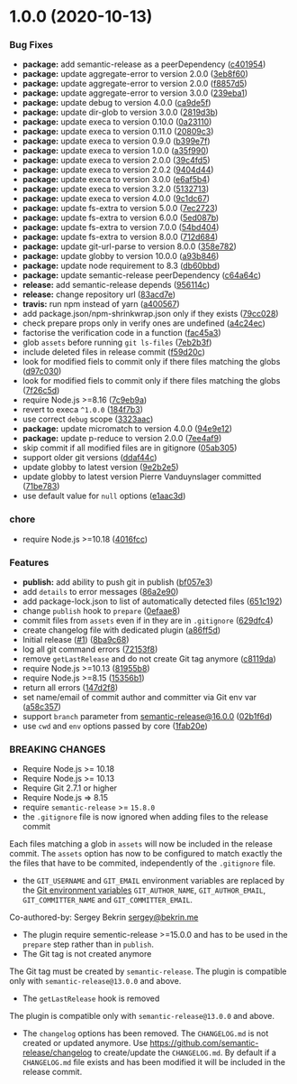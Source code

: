 # 1.0.0 (2020-10-13)


### Bug Fixes

* **package:** add semantic-release as a peerDependency ([c401954](https://github.com/goraxe/git-release/commit/c401954a6090f7f0ba247faa66a0a1923e74badf))
* **package:** update aggregate-error to version 2.0.0 ([3eb8f60](https://github.com/goraxe/git-release/commit/3eb8f60dc31339fe607a7dbcdb9b18b7ca65127a))
* **package:** update aggregate-error to version 2.0.0 ([f8857d5](https://github.com/goraxe/git-release/commit/f8857d57f81dddddcbff72350d2c7ea8d20faea1))
* **package:** update aggregate-error to version 3.0.0 ([239eba1](https://github.com/goraxe/git-release/commit/239eba1dfd6d898ceaad527b93b22a10ca599405))
* **package:** update debug to version 4.0.0 ([ca9de5f](https://github.com/goraxe/git-release/commit/ca9de5fa08cf32a03d58f7422bd47b73489046d8))
* **package:** update dir-glob to version 3.0.0 ([2819d3b](https://github.com/goraxe/git-release/commit/2819d3b8a3960cd0c406631f385d53e6ba4becc6))
* **package:** update execa to version 0.10.0 ([0a23110](https://github.com/goraxe/git-release/commit/0a2311064302633742592318a6eee5c97f1938f0))
* **package:** update execa to version 0.11.0 ([20809c3](https://github.com/goraxe/git-release/commit/20809c31b77c5e5511b6cf8bc077bcde08749116))
* **package:** update execa to version 0.9.0 ([b399e7f](https://github.com/goraxe/git-release/commit/b399e7f0f3b73ecfdaa4cee9ad231ef507868d65))
* **package:** update execa to version 1.0.0 ([a35f990](https://github.com/goraxe/git-release/commit/a35f990e562277a4a2529234695b1d5ce255732c))
* **package:** update execa to version 2.0.0 ([39c4fd5](https://github.com/goraxe/git-release/commit/39c4fd5db265edd68422f3eccc30090824790415))
* **package:** update execa to version 2.0.2 ([9404d44](https://github.com/goraxe/git-release/commit/9404d4477db2e0ec07e960775c78f5b349905b18))
* **package:** update execa to version 3.0.0 ([e6af5b4](https://github.com/goraxe/git-release/commit/e6af5b403c208f36a2e8bb6646b5a11860649b7f))
* **package:** update execa to version 3.2.0 ([5132713](https://github.com/goraxe/git-release/commit/5132713c7b1bcf176f7a21250d6b8fe69e58afd4))
* **package:** update execa to version 4.0.0 ([9c1dc67](https://github.com/goraxe/git-release/commit/9c1dc67e0436af76c93e329083eaf87560d12c55))
* **package:** update fs-extra to version 5.0.0 ([7ec2723](https://github.com/goraxe/git-release/commit/7ec272364a1a9700d5998f7797bc490f3369b953))
* **package:** update fs-extra to version 6.0.0 ([5ed087b](https://github.com/goraxe/git-release/commit/5ed087bb3d12abe9467eacda54e3e32a94f1f51f))
* **package:** update fs-extra to version 7.0.0 ([54bd404](https://github.com/goraxe/git-release/commit/54bd4046c4d910f0e22c1dd0e4a2d1d37d2f5a49))
* **package:** update fs-extra to version 8.0.0 ([712d684](https://github.com/goraxe/git-release/commit/712d684e95d847f2b4ba82cd27419d2ae0a09ee0))
* **package:** update git-url-parse to version 8.0.0 ([358e782](https://github.com/goraxe/git-release/commit/358e782d91553790dc9bc644271b3f6faa6a7221))
* **package:** update globby to version 10.0.0 ([a93b846](https://github.com/goraxe/git-release/commit/a93b846c6de081b38e09f5967ca27c1378c7571c))
* **package:** update node requirement to 8.3 ([db60bbd](https://github.com/goraxe/git-release/commit/db60bbd1bb4a8d688bb4303a4b2fe3b6e18d9058))
* **package:** update semantic-release peerDependency ([c64a64c](https://github.com/goraxe/git-release/commit/c64a64c7a22867b03ba7cfce2120388978473c39))
* **release:** add semantic-release depends ([956114c](https://github.com/goraxe/git-release/commit/956114caba9b8fde93c4de08013a4208856d18aa))
* **release:** change repository url ([83acd7e](https://github.com/goraxe/git-release/commit/83acd7ed2125ceff98e5a43de1206a4286e49214))
* **travis:** run npm instead of yarn ([a400567](https://github.com/goraxe/git-release/commit/a40056798a88bad43a58122a9d886c5c94196084))
* add package.json/npm-shrinkwrap.json only if they exists ([79cc028](https://github.com/goraxe/git-release/commit/79cc028d36cb33683a16f9e984950423e456f30a))
* check prepare props only in verify ones are undefined ([a4c24ec](https://github.com/goraxe/git-release/commit/a4c24ec67ace0b7578922eb1243e510f53607540))
* factorise the verification code in a function ([fac45a3](https://github.com/goraxe/git-release/commit/fac45a3a53a4337f3bf44e260cfa6acaf35a99eb))
* glob `assets` before running `git ls-files` ([7eb2b3f](https://github.com/goraxe/git-release/commit/7eb2b3f180c7e6ad4dea11e1d80732b0e800c23f))
* include deleted files in release commit ([f59d20c](https://github.com/goraxe/git-release/commit/f59d20cf435ea12f9c15383b7ce375c25a45edd6))
* look for modified fiels to commit only if there files matching the globs ([d97c030](https://github.com/goraxe/git-release/commit/d97c03082b948f1189fdc22d639505fa0395f711))
* look for modified fiels to commit only if there files matching the globs ([7f26c5d](https://github.com/goraxe/git-release/commit/7f26c5ddc4b8d8e09bfc5e1dea515bb37d23d8c1))
* require Node.js >=8.16 ([7c9eb9a](https://github.com/goraxe/git-release/commit/7c9eb9a58615130c5cade934c3fd73c78fc88d52))
* revert to execa `^1.0.0` ([184f7b3](https://github.com/goraxe/git-release/commit/184f7b36839b4aa88e42a1fffed4464c9c7086e6))
* use correct `debug` scope ([3323aac](https://github.com/goraxe/git-release/commit/3323aacc32d31ad804c2a3387d481391ad188031))
* **package:** update micromatch to version 4.0.0 ([94e9e12](https://github.com/goraxe/git-release/commit/94e9e12a83410887d32b99600d5933327e2d5627))
* **package:** update p-reduce to version 2.0.0 ([7ee4af9](https://github.com/goraxe/git-release/commit/7ee4af9ebdff3a96c7115a8089b4f8722d721e3b))
* skip commit if all modified files are in gitignore ([05ab305](https://github.com/goraxe/git-release/commit/05ab305a380abf6a76aaa81aea0c8fc12fa22782))
* support older git versions ([ddaf44c](https://github.com/goraxe/git-release/commit/ddaf44c48259fd561c05b4c373ec71bcb23ae118))
* update globby to latest version ([9e2b2e5](https://github.com/goraxe/git-release/commit/9e2b2e507f84807eb7d5ec45c09598d49ef47698))
* update globby to latest version  Pierre Vanduynslager committed ([71be783](https://github.com/goraxe/git-release/commit/71be7837f5a9cddf705445c405ecd72b9844fc26))
* use default value for `null` options ([e1aac3d](https://github.com/goraxe/git-release/commit/e1aac3ddcedf89677494211c033e324cfa3b8670))


### chore

* require Node.js >=10.18 ([4016fcc](https://github.com/goraxe/git-release/commit/4016fcca42d29b78d764c44f1ec861b11163c503))


### Features

* **publish:** add ability to push git in publish ([bf057e3](https://github.com/goraxe/git-release/commit/bf057e3435c911a48d7b85b13b3d2eb9422c1826))
* add `details` to error messages ([86a2e90](https://github.com/goraxe/git-release/commit/86a2e90fbe080c1bee8f68fb0face6282ddce7d6))
* add package-lock.json to list of automatically detected files ([651c192](https://github.com/goraxe/git-release/commit/651c192ba457b1ae84f169b712df9425d9936da7))
* change `publish` hook to `prepare` ([0efaae8](https://github.com/goraxe/git-release/commit/0efaae88af810c97553e7b564068e19c87c0a8ec))
* commit files from `assets` even if in they are in `.gitignore` ([629dfc4](https://github.com/goraxe/git-release/commit/629dfc47a2e52f2e71030bd30f21e2199ea4ace9))
* create changelog file with dedicated plugin ([a86ff5d](https://github.com/goraxe/git-release/commit/a86ff5d7d02a8a3d1a9faa1bc14f8cba89e47c45))
* Initial release ([#1](https://github.com/goraxe/git-release/issues/1)) ([8ba9c68](https://github.com/goraxe/git-release/commit/8ba9c68d37856db550754ec725cdb8816e246602))
* log all git command errors ([72153f8](https://github.com/goraxe/git-release/commit/72153f882fa1a7556f4fe5fd10497751505163f6))
* remove `getLastRelease` and do not create Git tag anymore ([c8119da](https://github.com/goraxe/git-release/commit/c8119dacd845f9c84667186bab1ef160f519a75b))
* require Node.js >=10.13 ([81955b8](https://github.com/goraxe/git-release/commit/81955b823432c80cec0645dd331b30cb0974ba23))
* require Node.js >=8.15 ([15356b1](https://github.com/goraxe/git-release/commit/15356b16d137b65c60d119ba15b9dffba4ee3a6a))
* return all errors ([147d2f8](https://github.com/goraxe/git-release/commit/147d2f897e4daca9127c68dba1042867f5eeafea))
* set name/email of commit author and committer via Git env var ([a58c357](https://github.com/goraxe/git-release/commit/a58c3573b6d8eb74f02190f32716c12aab5d4d07))
* support `branch` parameter from semantic-release@16.0.0 ([02b1f6d](https://github.com/goraxe/git-release/commit/02b1f6d15f61139260d6ae008fa8261e05542aeb))
* use `cwd` and `env` options passed by core ([1fab20e](https://github.com/goraxe/git-release/commit/1fab20eeb65147059ac97711da537834314b31a2))


### BREAKING CHANGES

* Require Node.js >= 10.18
* Require Node.js >= 10.13
* Require Git 2.7.1 or higher
* Require Node.js => 8.15
* require `semantic-release` >= `15.8.0`
* the `.gitignore` file is now ignored when adding files to the release commit

Each files matching a glob in `assets` will now be included in the release commit. The `assets` option has now to be configured to match exactly the the files that have to be commited, independently of the `.gitignore` file.
* the `GIT_USERNAME` and `GIT_EMAIL` environment variables are replaced by the [Git environment variables](https://git-scm.com/book/en/v2/Git-Internals-Environment-Variables#_committing) `GIT_AUTHOR_NAME`, `GIT_AUTHOR_EMAIL`, `GIT_COMMITTER_NAME` and `GIT_COMMITTER_EMAIL`.

Co-authored-by: Sergey Bekrin <sergey@bekrin.me>
* The plugin require sementic-release >=15.0.0 and has to be used in the `prepare` step rather than in `publish`.
* The Git tag is not created anymore

The Git tag must be created by `semantic-release`. The plugin is compatible only with `semantic-release@13.0.0` and above.
* The `getLastRelease` hook is removed

The plugin is compatible only with `semantic-release@13.0.0` and above.
* The `changelog` options has been removed. The `CHANGELOG.md` is not created or updated anymore.
Use https://github.com/semantic-release/changelog to create/update the `CHANGELOG.md`.
By default if a `CHANGELOG.md` file exists and has been modified it will be included in the release commit.
